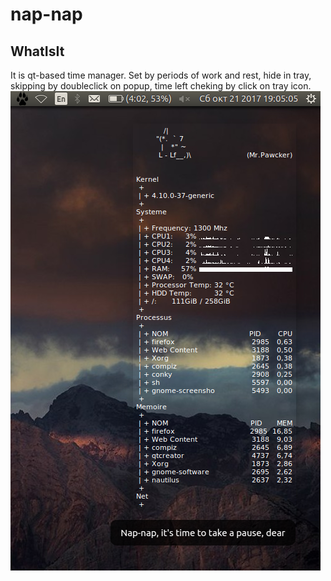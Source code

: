# nap-nap

## WhatIsIt

It is qt-based time manager.
Set by periods of work and rest, hide in tray, skipping by doubleclick on popup, time left cheking by click on tray icon.
![popupScreen](popupScreen.png)
